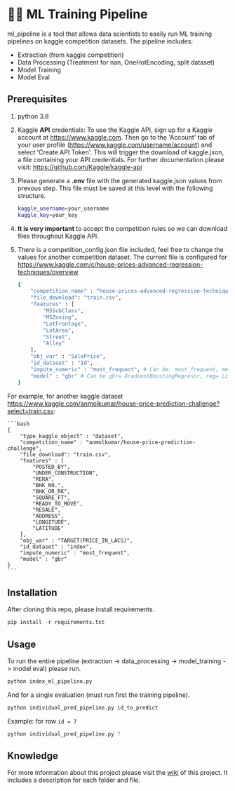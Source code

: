 # 🧑‍🔬 ML Training Pipeline

ml_pipeline is a tool that allows data scientists to easily run ML training pipelines on kaggle competition datasets. 
The pipeline includes: 

* Extraction (from kaggle competition)
* Data Processing (Treatment for nan, OneHotEncoding, split dataset)
* Model Training 
* Model Eval

## Prerequisites 
1. python 3.8
2. Kaggle **API** credentials: To use the Kaggle API, sign up for a Kaggle account at https://www.kaggle.com. Then go to the 'Account' tab of your user profile (https://www.kaggle.com/username/account) and select 'Create API Token'. This will trigger the download of kaggle.json, a file containing your API credentials. 
  For further documentation please visit: https://github.com/Kaggle/kaggle-api
3. Please generate a **.env** file with the generated kaggle.json values from prevous step. This file must be saved at this level with the following structure.
    ```bash
    kaggle_username=your_username
    kaggle_key=your_key   
    ```
4. **It is very important** to accept the competition rules so we can download files throughout Kaggle API.
5. There is a competition_config.json file included, feel free to change the values for another competition dataset. The current file is configured for https://www.kaggle.com/c/house-prices-advanced-regression-techniques/overview 

    ```bash
    {
        "competition_name" : "house-prices-advanced-regression-techniques",
        "file_download": "train.csv",
        "features" : [
            "MSSubClass",
            "MSZoning",
            "LotFrontage",
            "LotArea",
            "Street",
            "Alley"
        ],
        "obj_var" : "SalePrice",
        "id_dataset" : "Id",
        "impute_numeric" : "most_frequent", # Can be: most_frequent, mean, constant = 0
        "model" : "gbr" # Can be gbr= GradientBoostingRegresor, reg= LinearRegression
    }  
    ```
    
For example, for another kaggle dataset https://www.kaggle.com/anmolkumar/house-price-prediction-challenge?select=train.csv: 

    ```bash
    {
        "type_kaggle_object" : "dataset",
        "competition_name" : "anmolkumar/house-price-prediction-challenge",
        "file_download": "train.csv",
        "features" : [
            "POSTED_BY", 
            "UNDER_CONSTRUCTION", 
            "RERA", 
            "BHK_NO.", 
            "BHK_OR_RK",
            "SQUARE_FT", 
            "READY_TO_MOVE", 
            "RESALE", 
            "ADDRESS", 
            "LONGITUDE",
            "LATITUDE"
        ],
        "obj_var" : "TARGET(PRICE_IN_LACS)",
        "id_dataset" : "index",
        "impute_numeric" : "most_frequent",
        "model" : "gbr"
    }  
    ```

## Installation
After cloning this repo, please install requirements.
```python
pip install -r requirements.txt
```


## Usage
To run the entire pipeline (extraction -> data_processing -> model_training -> model eval) please run. 
```python
python index_ml_pipeline.py
```

And for a single evaluation (must run first the training pipeline).
```python
python individual_pred_pipeline.py id_to_predict
```
Example: for row `id = 7`
```python
python individual_pred_pipeline.py 7
```


## Knowledge
For more information about this project please visit the [wiki](https://github.com/csernac0/ml_pipeline/wiki) of this project.
It includes a description for each folder and file.
